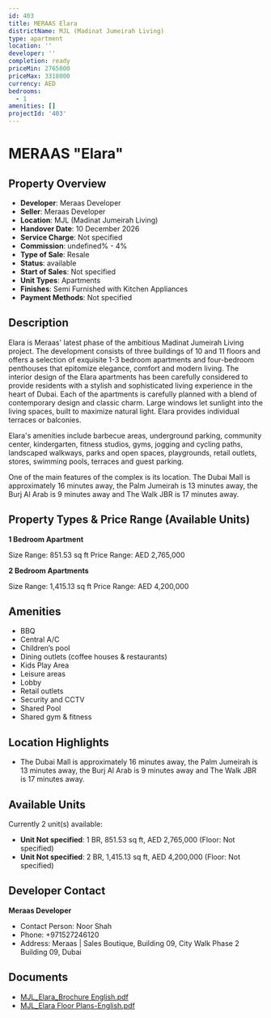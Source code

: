 ```yaml
---
id: 403
title: MERAAS Elara
districtName: MJL (Madinat Jumeirah Living)
type: apartment
location: ''
developer: ''
completion: ready
priceMin: 2765000
priceMax: 3318000
currency: AED
bedrooms:
  - 1
amenities: []
projectId: '403'
---
```


# MERAAS "Elara"

## Property Overview
- **Developer**: Meraas Developer
- **Seller**: Meraas Developer
- **Location**: MJL (Madinat Jumeirah Living)
- **Handover Date**: 10 December 2026
- **Service Charge**: Not specified
- **Commission**: undefined% - 4%
- **Type of Sale**: Resale
- **Status**: available
- **Start of Sales**: Not specified
- **Unit Types**: Apartments
- **Finishes**: Semi Furnished with Kitchen Appliances
- **Payment Methods**: Not specified

## Description
Elara is Meraas' latest phase of the ambitious Madinat Jumeirah Living project. The development consists of three buildings of 10 and 11 floors and offers a selection of exquisite 1-3 bedroom apartments and four-bedroom penthouses that epitomize elegance, comfort and modern living. The interior design of the Elara apartments has been carefully considered to provide residents with a stylish and sophisticated living experience in the heart of Dubai. Each of the apartments is carefully planned with a blend of contemporary design and classic charm. Large windows let sunlight into the living spaces, built to maximize natural light. Elara provides individual terraces or balconies. 

 Elara's amenities include barbecue areas, underground parking, community center, kindergarten, fitness studios, gyms, jogging and cycling paths, landscaped walkways, parks and open spaces, playgrounds, retail outlets, stores, swimming pools, terraces and guest parking.

 One of the main features of the complex is its location. The Dubai Mall is approximately 16 minutes away, the Palm Jumeirah is 13 minutes away, the Burj Al Arab is 9 minutes away and The Walk JBR is 17 minutes away.

## Property Types & Price Range (Available Units)
**1 Bedroom Apartment**

Size Range: 851.53 sq ft
Price Range: AED 2,765,000

**2 Bedroom Apartments**

Size Range: 1,415.13 sq ft
Price Range: AED 4,200,000

## Amenities
- BBQ
- Central A/C
- Children’s pool
- Dining outlets  (coffee houses & restaurants)
- Kids Play Area
- Leisure areas
- Lobby
- Retail outlets
- Security and CCTV
- Shared Pool
- Shared gym & fitness

## Location Highlights
- The Dubai Mall is approximately 16 minutes away, the Palm Jumeirah is 13 minutes away, the Burj Al Arab is 9 minutes away and The Walk JBR is 17 minutes away.

## Available Units
Currently 2 unit(s) available:
- **Unit Not specified**: 1 BR, 851.53 sq ft, AED 2,765,000 (Floor: Not specified)
- **Unit Not specified**: 2 BR, 1,415.13 sq ft, AED 4,200,000 (Floor: Not specified)

## Developer Contact
**Meraas Developer**
- Contact Person: Noor Shah
- Phone: +971527246120
- Address: Meraas | Sales Boutique, Building 09, City Walk Phase 2 Building 09, Dubai

## Documents
- [MJL_Elara_Brochure English.pdf](https://cdn.geniemap.net/2023/09/08/HcvVbVdkLfKO09Qs94vFfqMWw2g4d94SKecU8iQH.pdf)
- [MJL_Elara Floor Plans-English.pdf](https://cdn.geniemap.net/2023/09/08/TT3Qj8mk6HnUeC22i8QSPz1QjPVoWJGPlmUubO45.pdf)
